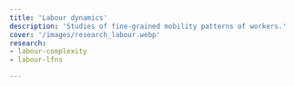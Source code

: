 ```yaml
---
title: 'Labour dynamics'
description: 'Studies of fine-grained mobility patterns of workers.'
cover: '/images/research_labour.webp'
research:
- labour-complexity
- labour-lfns

---
```

